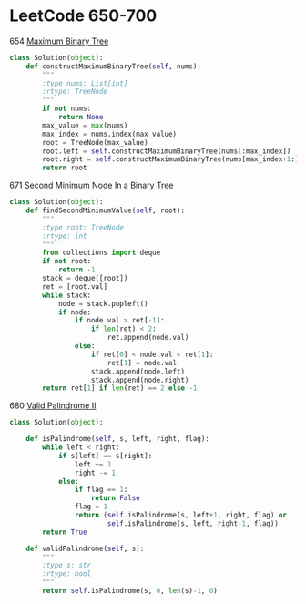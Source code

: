 # LeetCode 650-700

654 [Maximum Binary Tree](https://leetcode.com/problems/maximum-binary-tree/description/)
```Python
class Solution(object):
    def constructMaximumBinaryTree(self, nums):
        """
        :type nums: List[int]
        :rtype: TreeNode
        """
        if not nums:
            return None
        max_value = max(nums)
        max_index = nums.index(max_value)
        root = TreeNode(max_value)
        root.left = self.constructMaximumBinaryTree(nums[:max_index])
        root.right = self.constructMaximumBinaryTree(nums[max_index+1:])
        return root
```

671 [Second Minimum Node In a Binary Tree](https://leetcode.com/problems/second-minimum-node-in-a-binary-tree/description/)
```Python
class Solution(object):
    def findSecondMinimumValue(self, root):
        """
        :type root: TreeNode
        :rtype: int
        """
        from collections import deque
        if not root:
            return -1
        stack = deque([root])
        ret = [root.val]
        while stack:
            node = stack.popleft()
            if node:
                if node.val > ret[-1]:
                    if len(ret) < 2:
                        ret.append(node.val)
                else:
                    if ret[0] < node.val < ret[1]:
                        ret[1] = node.val
                    stack.append(node.left)
                    stack.append(node.right)
        return ret[1] if len(ret) == 2 else -1
```

680 [Valid Palindrome II](https://leetcode.com/problems/valid-palindrome-ii/description/)
```Python
class Solution(object):

    def isPalindrome(self, s, left, right, flag):
        while left < right:
            if s[left] == s[right]:
                left += 1
                right -= 1
            else:
                if flag == 1:
                    return False
                flag = 1
                return (self.isPalindrome(s, left+1, right, flag) or
                        self.isPalindrome(s, left, right-1, flag))
        return True

    def validPalindrome(self, s):
        """
        :type s: str
        :rtype: bool
        """
        return self.isPalindrome(s, 0, len(s)-1, 0)
```


